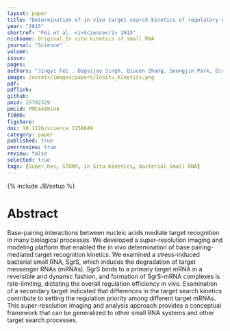 ```yaml
---
layout: paper
title: "Determination of in vivo target search kinetics of regulatory noncoding RNA"
year: "2015"
shortref: "Fei et al. <i>Science</i> 2015"
nickname: Original_In situ kinetics of small RNA
journal: "Science"
volume:
issue: 
pages: 
authors: "Jingyi Fei , Digvijay Singh, Qiucen Zhang, Seongjin Park, Divya Balasubramanian, Ido Golding, Carin K Vanderpool, Taekjip Ha"
image: /assets/images/papers/InSitu_Kinetics.png
pdf: 
pdflink: 
github: 
pmid: 25792329
pmcid: PMC4410144
f1000: 
figshare: 
doi: 10.1126/science.1258849
category: paper
published: true
peerreview: true
review: false
selected: true
tags: [Super_Res, STORM, In Situ Kinetics, Bacterial Small RNA]
---
```

{% include JB/setup %}

# Abstract 
Base-pairing interactions between nucleic acids mediate target recognition in many biological processes. We developed a super-resolution imaging and modeling platform that enabled the in vivo determination of base pairing-mediated target recognition kinetics. We examined a stress-induced bacterial small RNA, SgrS, which induces the degradation of target messenger RNAs (mRNAs). SgrS binds to a primary target mRNA in a reversible and dynamic fashion, and formation of SgrS-mRNA complexes is rate-limiting, dictating the overall regulation efficiency in vivo. Examination of a secondary target indicated that differences in the target search kinetics contribute to setting the regulation priority among different target mRNAs. This super-resolution imaging and analysis approach provides a conceptual framework that can be generalized to other small RNA systems and other target search processes.